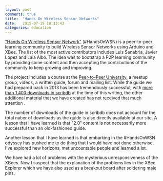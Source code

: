 ```yaml
---
layout: post
comments: true
title:  "Hands On Wireless Sensor Networks"
date:   2015-07-15 18:13:43
categories: education
---
```


["Hands On Wireless Sensor Network"][web] (#HandsOnWSN) is a peer-to-peer learning community to build Wireless Sensor Networks using Arduino and XBee. The list of the most active contributors includes Luis Sanabria, Javier López and Laia Albó. The idea was to bootstrap a P2P learning community by providing some content and then accepting the contributions of the community to keep growing and improving.

The project includes a course at the [Peer-to-Peer University][P2PU], a meetup group, videos, a written guide, forum and mailing list.
While the guide we had prepared back in 2013 has been tremendously successful, with [more than 1,400 downloads in scribdb][scribdb] at the time of this writing, the other additional material that we have created has not received that much attention .

The number of downloads of the guide in scribdb does not account for the total nuber of downloads as the guide is also directly available at our site.
A lesson that I have learned is that "2.0" content is not necessarily more successful than an old-fashioned guide.

Another lesson that I have learned is that embarking in the #HandsOnWSN odyssey has pushed me to do thing that I would have not done otherwise. I've explored new horizons, met uncountable people and learned a lot.

We have had a lot of problems with the mysterious unresponsiveness of the XBees.
Now I suspect that the explanation of the problems lies in the XBee Explorer which we have also used as a breakout board after soldering male pins.

[web]:    http://HandsOnWSN.org
[P2PU]:    http://p2pu.org
[scribdb]:   http://www.scribd.com/doc/156136472/A-course-on-Wireless-Sensor-Networks-WSNs
